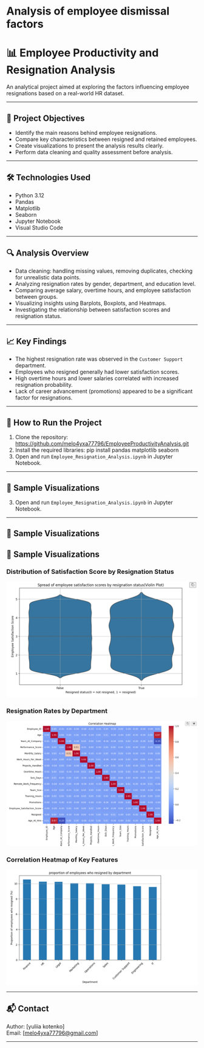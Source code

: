 # Analysis of employee dismissal factors
# 📊 Employee Productivity and Resignation Analysis

An analytical project aimed at exploring the factors influencing employee resignations based on a real-world HR dataset.

---

## 🎯 Project Objectives

- Identify the main reasons behind employee resignations.
- Compare key characteristics between resigned and retained employees.
- Create visualizations to present the analysis results clearly.
- Perform data cleaning and quality assessment before analysis.

---

## 🛠 Technologies Used

- Python 3.12
- Pandas
- Matplotlib
- Seaborn
- Jupyter Notebook
- Visual Studio Code

---

## 🔍 Analysis Overview

- Data cleaning: handling missing values, removing duplicates, checking for unrealistic data points.
- Analyzing resignation rates by gender, department, and education level.
- Comparing average salary, overtime hours, and employee satisfaction between groups.
- Visualizing insights using Barplots, Boxplots, and Heatmaps.
- Investigating the relationship between satisfaction scores and resignation status.

---

## 📈 Key Findings

- The highest resignation rate was observed in the `Customer Support` department.
- Employees who resigned generally had lower satisfaction scores.
- High overtime hours and lower salaries correlated with increased resignation probability.
- Lack of career advancement (promotions) appeared to be a significant factor for resignations.

---

## 🚀 How to Run the Project

1. Clone the repository:
https://github.com/melo4yxa77796/EmployeeProductivityAnalysis.git
2. Install the required libraries:
pip install pandas matplotlib seaborn
3. Open and run `Employee_Resignation_Analysis.ipynb` in Jupyter Notebook.

---

## 📸 Sample Visualizations

3. Open and run `Employee_Resignation_Analysis.ipynb` in Jupyter Notebook.

---

## 📸 Sample Visualizations


## 📸 Sample Visualizations

### Distribution of Satisfaction Score by Resignation Status
![Satisfaction Boxplot](https://github.com/melo4yxa77796/EmployeeProductivityAnalysis/blob/main/Screenshot%202025-04-27%20at%2011.36.43.png)

### Resignation Rates by Department
![Department Resignation Barplot](https://github.com/melo4yxa77796/EmployeeProductivityAnalysis/blob/main/Screenshot%202025-04-27%20at%2011.37.08.png)

### Correlation Heatmap of Key Features
![Correlation Heatmap](https://github.com/melo4yxa77796/EmployeeProductivityAnalysis/blob/main/Screenshot%202025-04-27%20at%2011.39.01.png)

---

## 📬 Contact

Author: [yuliia kotenko]  
Email: [melo4yxa77796@gmail.com]

---

